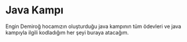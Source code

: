 # Java Kampı
Engin Demiroğ hocamızın oluşturduğu java kampının tüm ödevleri ve java kampıyla ilgili kodladığım her şeyi buraya atacağım.
